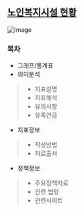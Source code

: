 ## [노인복지시설 현황](http://www.index.go.kr/potal/main/EachDtlPageDetail.do?idx_cd=2766&param=015)
![image](https://user-images.githubusercontent.com/100757595/171080975-5face048-4a2f-482f-a14c-6396effd8a8a.png)
### 목차
* 그래프/통계표
* 의미분석
>* 지표설명
>* 지표해석
>* 유의사항
>* 유족연금
* 지표정보
>* 작성방법
>* 자료출처
* 정책정보
>* 주요정책자료
>* 관련 법령
>* 관련사이트
